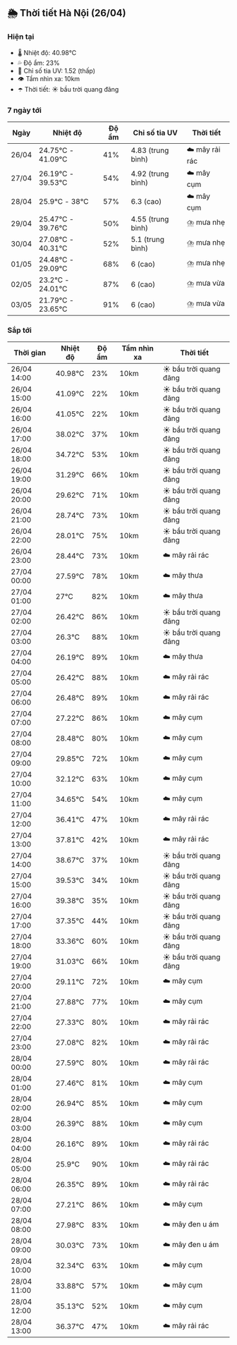 ## 🌦️ Thời tiết Hà Nội (26/04)

### Hiện tại

- 🌡️ Nhiệt độ: 40.98℃
- 💦 Độ ẩm: 23%
- 🌟 Chỉ số tia UV: 1.52 (thấp)
- 👁️ Tầm nhìn xa: 10km
- ☂️ Thời tiết: ☀️ bầu trời quang đãng

### 7 ngày tới

| Ngày | Nhiệt độ | Độ ẩm | Chỉ số tia UV | Thời tiết |
| --- | --- | --- | --- | --- |
| 26/04 | 24.75℃ - 41.09℃ | 41% | 4.83 (trung bình) | ☁️ mây rải rác |
| 27/04 | 26.19℃ - 39.53℃ | 54% | 4.92 (trung bình) | ☁️ mây cụm |
| 28/04 | 25.9℃ - 38℃ | 57% | 6.3 (cao) | ☁️ mây cụm |
| 29/04 | 25.47℃ - 39.76℃ | 50% | 4.55 (trung bình) | ⛈️ mưa nhẹ |
| 30/04 | 27.08℃ - 40.31℃ | 52% | 5.1 (trung bình) | ⛈️ mưa nhẹ |
| 01/05 | 24.48℃ - 29.09℃ | 68% | 6 (cao) | ⛈️ mưa nhẹ |
| 02/05 | 23.2℃ - 24.01℃ | 87% | 6 (cao) | ⛈️ mưa vừa |
| 03/05 | 21.79℃ - 23.65℃ | 91% | 6 (cao) | ⛈️ mưa vừa |

### Sắp tới

| Thời gian | Nhiệt độ | Độ ẩm | Tầm nhìn xa | Thời tiết |
| --- | --- | --- | --- | --- |
| 26/04 14:00 | 40.98℃ | 23% | 10km | ☀️ bầu trời quang đãng |
| 26/04 15:00 | 41.09℃ | 22% | 10km | ☀️ bầu trời quang đãng |
| 26/04 16:00 | 41.05℃ | 22% | 10km | ☀️ bầu trời quang đãng |
| 26/04 17:00 | 38.02℃ | 37% | 10km | ☀️ bầu trời quang đãng |
| 26/04 18:00 | 34.72℃ | 53% | 10km | ☀️ bầu trời quang đãng |
| 26/04 19:00 | 31.29℃ | 66% | 10km | ☀️ bầu trời quang đãng |
| 26/04 20:00 | 29.62℃ | 71% | 10km | ☀️ bầu trời quang đãng |
| 26/04 21:00 | 28.74℃ | 73% | 10km | ☀️ bầu trời quang đãng |
| 26/04 22:00 | 28.01℃ | 75% | 10km | ☀️ bầu trời quang đãng |
| 26/04 23:00 | 28.44℃ | 73% | 10km | ☁️ mây rải rác |
| 27/04 00:00 | 27.59℃ | 78% | 10km | ☁️ mây thưa |
| 27/04 01:00 | 27℃ | 82% | 10km | ☁️ mây thưa |
| 27/04 02:00 | 26.42℃ | 86% | 10km | ☀️ bầu trời quang đãng |
| 27/04 03:00 | 26.3℃ | 88% | 10km | ☀️ bầu trời quang đãng |
| 27/04 04:00 | 26.19℃ | 89% | 10km | ☁️ mây thưa |
| 27/04 05:00 | 26.42℃ | 88% | 10km | ☁️ mây rải rác |
| 27/04 06:00 | 26.48℃ | 89% | 10km | ☁️ mây rải rác |
| 27/04 07:00 | 27.22℃ | 86% | 10km | ☁️ mây cụm |
| 27/04 08:00 | 28.48℃ | 80% | 10km | ☁️ mây cụm |
| 27/04 09:00 | 29.85℃ | 72% | 10km | ☁️ mây cụm |
| 27/04 10:00 | 32.12℃ | 63% | 10km | ☁️ mây cụm |
| 27/04 11:00 | 34.65℃ | 54% | 10km | ☁️ mây cụm |
| 27/04 12:00 | 36.41℃ | 47% | 10km | ☁️ mây rải rác |
| 27/04 13:00 | 37.81℃ | 42% | 10km | ☁️ mây rải rác |
| 27/04 14:00 | 38.67℃ | 37% | 10km | ☀️ bầu trời quang đãng |
| 27/04 15:00 | 39.53℃ | 34% | 10km | ☀️ bầu trời quang đãng |
| 27/04 16:00 | 39.38℃ | 35% | 10km | ☀️ bầu trời quang đãng |
| 27/04 17:00 | 37.35℃ | 44% | 10km | ☀️ bầu trời quang đãng |
| 27/04 18:00 | 33.36℃ | 60% | 10km | ☀️ bầu trời quang đãng |
| 27/04 19:00 | 31.03℃ | 66% | 10km | ☀️ bầu trời quang đãng |
| 27/04 20:00 | 29.11℃ | 72% | 10km | ☁️ mây cụm |
| 27/04 21:00 | 27.88℃ | 77% | 10km | ☁️ mây cụm |
| 27/04 22:00 | 27.33℃ | 80% | 10km | ☁️ mây rải rác |
| 27/04 23:00 | 27.08℃ | 82% | 10km | ☁️ mây rải rác |
| 28/04 00:00 | 27.59℃ | 80% | 10km | ☁️ mây rải rác |
| 28/04 01:00 | 27.46℃ | 81% | 10km | ☁️ mây cụm |
| 28/04 02:00 | 26.94℃ | 85% | 10km | ☁️ mây cụm |
| 28/04 03:00 | 26.39℃ | 88% | 10km | ☁️ mây cụm |
| 28/04 04:00 | 26.16℃ | 89% | 10km | ☁️ mây rải rác |
| 28/04 05:00 | 25.9℃ | 90% | 10km | ☁️ mây rải rác |
| 28/04 06:00 | 26.35℃ | 89% | 10km | ☁️ mây rải rác |
| 28/04 07:00 | 27.21℃ | 86% | 10km | ☁️ mây cụm |
| 28/04 08:00 | 27.98℃ | 83% | 10km | ☁️ mây đen u ám |
| 28/04 09:00 | 30.03℃ | 73% | 10km | ☁️ mây đen u ám |
| 28/04 10:00 | 32.34℃ | 63% | 10km | ☁️ mây cụm |
| 28/04 11:00 | 33.88℃ | 57% | 10km | ☁️ mây cụm |
| 28/04 12:00 | 35.13℃ | 52% | 10km | ☁️ mây cụm |
| 28/04 13:00 | 36.37℃ | 47% | 10km | ☁️ mây rải rác |
